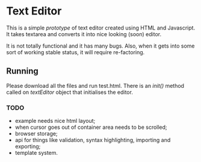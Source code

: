 # Text Editor
This is a simple *prototype* of text editor created using HTML and Javascript. It takes textarea and converts it into 
nice looking (soon) editor.

It is not totally functional and it has many bugs. Also, when it gets into some sort of working stable status, it will require
re-factoring.

## Running
Please download all the files and run test.html. There is an *init()* method called on *textEditor* object that initialises
the editor.

### TODO
* example needs nice html layout;
* when cursor goes out of container area needs to be scrolled;
* browser storage;
* api for things like validation, syntax highlighting, importing and exporting;
* template system.

